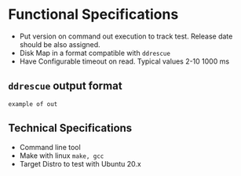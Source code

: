 # Functional Specifications

* Put version on command out execution to track test. Release date should be also assigned.
* Disk Map in a format compatible with `ddrescue`
* Have Configurable timeout on read. Typical values 2-10 1000 ms

## `ddrescue` output format
```
example of out
```

## Technical Specifications
* Command line tool
* Make with  linux `make, gcc`
* Target Distro to test with Ubuntu 20.x
